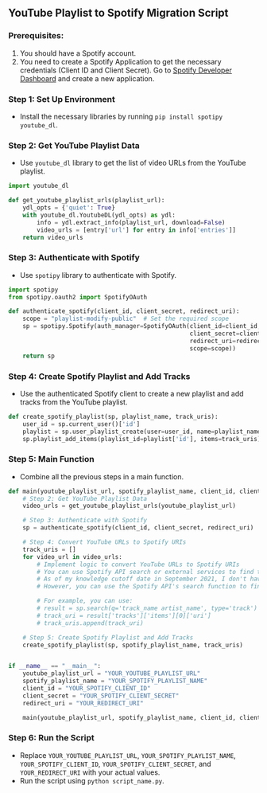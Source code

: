 ## YouTube Playlist to Spotify Migration Script

### Prerequisites:
1. You should have a Spotify account.
2. You need to create a Spotify Application to get the necessary credentials (Client ID and Client Secret). Go to [Spotify Developer Dashboard](https://developer.spotify.com/dashboard/applications) and create a new application.

### Step 1: Set Up Environment
- Install the necessary libraries by running `pip install spotipy youtube_dl`.

### Step 2: Get YouTube Playlist Data
- Use `youtube_dl` library to get the list of video URLs from the YouTube playlist.

```python
import youtube_dl

def get_youtube_playlist_urls(playlist_url):
    ydl_opts = {'quiet': True}
    with youtube_dl.YoutubeDL(ydl_opts) as ydl:
        info = ydl.extract_info(playlist_url, download=False)
        video_urls = [entry['url'] for entry in info['entries']]
    return video_urls
```

### Step 3: Authenticate with Spotify
- Use `spotipy` library to authenticate with Spotify.

```python
import spotipy
from spotipy.oauth2 import SpotifyOAuth

def authenticate_spotify(client_id, client_secret, redirect_uri):
    scope = "playlist-modify-public"  # Set the required scope
    sp = spotipy.Spotify(auth_manager=SpotifyOAuth(client_id=client_id,
                                                   client_secret=client_secret,
                                                   redirect_uri=redirect_uri,
                                                   scope=scope))
    return sp
```

### Step 4: Create Spotify Playlist and Add Tracks
- Use the authenticated Spotify client to create a new playlist and add tracks from the YouTube playlist.

```python
def create_spotify_playlist(sp, playlist_name, track_uris):
    user_id = sp.current_user()['id']
    playlist = sp.user_playlist_create(user=user_id, name=playlist_name, public=True)
    sp.playlist_add_items(playlist_id=playlist['id'], items=track_uris)
```

### Step 5: Main Function
- Combine all the previous steps in a main function.

```python
def main(youtube_playlist_url, spotify_playlist_name, client_id, client_secret, redirect_uri):
    # Step 2: Get YouTube Playlist Data
    video_urls = get_youtube_playlist_urls(youtube_playlist_url)

    # Step 3: Authenticate with Spotify
    sp = authenticate_spotify(client_id, client_secret, redirect_uri)

    # Step 4: Convert YouTube URLs to Spotify URIs
    track_uris = []
    for video_url in video_urls:
        # Implement logic to convert YouTube URLs to Spotify URIs
        # You can use Spotify API search or external services to find the corresponding Spotify URI for each track.
        # As of my knowledge cutoff date in September 2021, I don't have access to the internet and cannot provide a live example of this conversion.
        # However, you can use the Spotify API's search function to find the track URI based on the track name and artist name.

        # For example, you can use:
        # result = sp.search(q='track_name artist_name', type='track')
        # track_uri = result['tracks']['items'][0]['uri']
        # track_uris.append(track_uri)

    # Step 5: Create Spotify Playlist and Add Tracks
    create_spotify_playlist(sp, spotify_playlist_name, track_uris)


if __name__ == "__main__":
    youtube_playlist_url = "YOUR_YOUTUBE_PLAYLIST_URL"
    spotify_playlist_name = "YOUR_SPOTIFY_PLAYLIST_NAME"
    client_id = "YOUR_SPOTIFY_CLIENT_ID"
    client_secret = "YOUR_SPOTIFY_CLIENT_SECRET"
    redirect_uri = "YOUR_REDIRECT_URI"

    main(youtube_playlist_url, spotify_playlist_name, client_id, client_secret, redirect_uri)
```

### Step 6: Run the Script
- Replace `YOUR_YOUTUBE_PLAYLIST_URL`, `YOUR_SPOTIFY_PLAYLIST_NAME`, `YOUR_SPOTIFY_CLIENT_ID`, `YOUR_SPOTIFY_CLIENT_SECRET`, and `YOUR_REDIRECT_URI` with your actual values.
- Run the script using `python script_name.py`.

